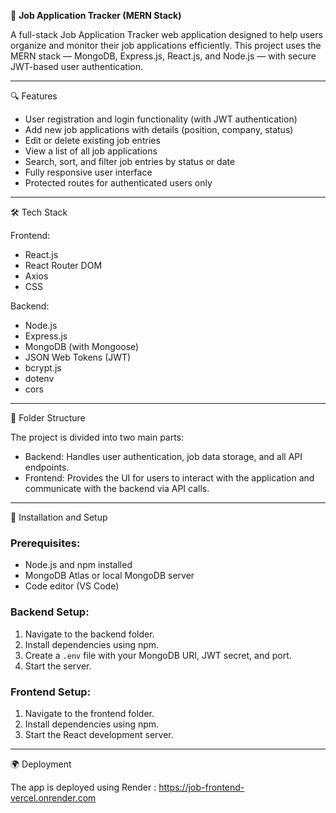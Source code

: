 
💼 **Job Application Tracker (MERN Stack)**

A full-stack Job Application Tracker web application designed to help users organize and monitor their job applications efficiently. This project uses the MERN stack — MongoDB, Express.js, React.js, and Node.js — with secure JWT-based user authentication.

---

🔍 Features

* User registration and login functionality (with JWT authentication)
* Add new job applications with details (position, company, status)
* Edit or delete existing job entries
* View a list of all job applications
* Search, sort, and filter job entries by status or date
* Fully responsive user interface
* Protected routes for authenticated users only

---

🛠️ Tech Stack

Frontend:

* React.js
* React Router DOM
* Axios
* CSS

Backend:

* Node.js
* Express.js
* MongoDB (with Mongoose)
* JSON Web Tokens (JWT)
* bcrypt.js
* dotenv
* cors

---

📁 Folder Structure

The project is divided into two main parts:

* Backend: Handles user authentication, job data storage, and all API endpoints.
* Frontend: Provides the UI for users to interact with the application and communicate with the backend via API calls.

---

🎯 Installation and Setup

### Prerequisites:

* Node.js and npm installed
* MongoDB Atlas or local MongoDB server
* Code editor (VS Code)

### Backend Setup:

1. Navigate to the backend folder.
2. Install dependencies using npm.
3. Create a `.env` file with your MongoDB URI, JWT secret, and port.
4. Start the server.

### Frontend Setup:

1. Navigate to the frontend folder.
2. Install dependencies using npm.
3. Start the React development server.

---

🌍 Deployment

The app is deployed using Render : https://job-frontend-vercel.onrender.com


